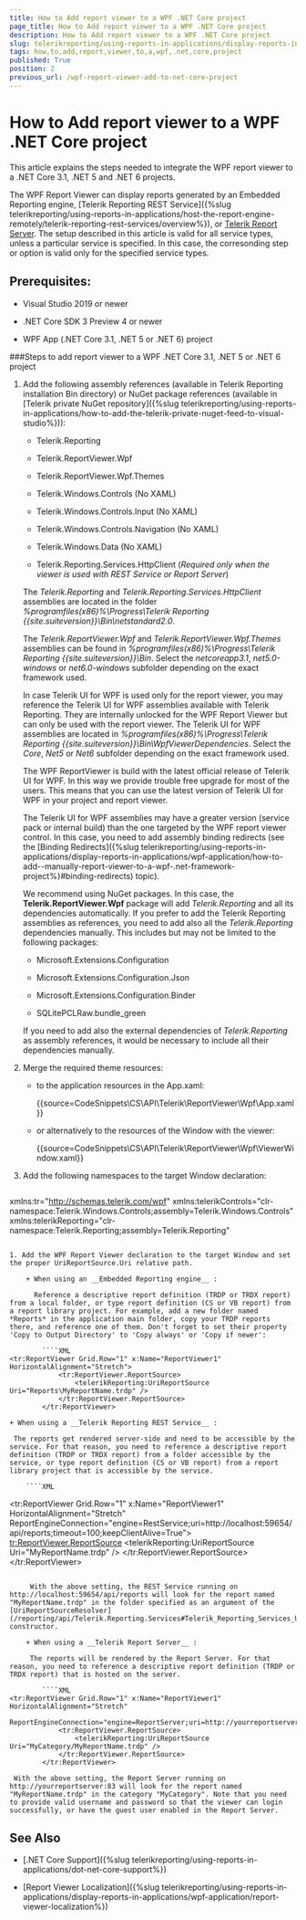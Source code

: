```yaml
---
title: How to Add report viewer to a WPF .NET Core project
page_title: How to Add report viewer to a WPF .NET Core project 
description: How to Add report viewer to a WPF .NET Core project
slug: telerikreporting/using-reports-in-applications/display-reports-in-applications/wpf-application/how-to-add-report-viewer-to-a-wpf-.net-core-project
tags: how,to,add,report,viewer,to,a,wpf,.net,core,project
published: True
position: 2
previous_url: /wpf-report-viewer-add-to-net-core-project
---
```


# How to Add report viewer to a WPF .NET Core project

This article explains the steps needed to integrate the WPF report viewer to a .NET Core 3.1, .NET 5 and .NET 6 projects. 

The WPF Report Viewer can display reports generated by an Embedded Reporting engine, [Telerik Reporting REST Service]({%slug telerikreporting/using-reports-in-applications/host-the-report-engine-remotely/telerik-reporting-rest-services/overview%}), or [Telerik Report Server](https://docs.telerik.com/report-server/introduction). The setup described in this article is valid for all service types, unless a particular service is specified. In this case, the corresonding step or option is valid only for the specified service types. 

## Prerequisites:

* Visual Studio 2019 or newer

* .NET Core SDK 3 Preview 4 or newer

* WPF App (.NET Core 3.1, .NET 5 or .NET 6) project

###Steps to add report viewer to a WPF .NET Core 3.1, .NET 5 or .NET 6 project

1. Add the following assembly references (available in Telerik Reporting installation Bin directory) or NuGet package references (available in [Telerik private NuGet repository]({%slug telerikreporting/using-reports-in-applications/how-to-add-the-telerik-private-nuget-feed-to-visual-studio%})): 

	+ Telerik.Reporting
	
	+ Telerik.ReportViewer.Wpf
	
	+ Telerik.ReportViewer.Wpf.Themes
	
	+ Telerik.Windows.Controls (No XAML)
	
	+ Telerik.Windows.Controls.Input (No XAML)
	
	+ Telerik.Windows.Controls.Navigation (No XAML)
	
	+ Telerik.Windows.Data (No XAML)
	
	+ Telerik.Reporting.Services.HttpClient (*Required only when the viewer is used with REST Service or Report Server*) 
   
	The _Telerik.Reporting_ and _Telerik.Reporting.Services.HttpClient_ assemblies are located in the folder _%programfiles(x86)%\Progress\Telerik Reporting {{site.suiteversion}}\Bin\netstandard2.0_. 
	
	The _Telerik.ReportViewer.Wpf_ and _Telerik.ReportViewer.Wpf.Themes_ assemblies can be found in _%programfiles(x86)%\Progress\Telerik Reporting {{site.suiteversion}}\Bin_. Select the *netcoreapp3.1*, *net5.0-windows* or *net6.0-windows* subfolder depending on the exact framework used. 
	
	In case Telerik UI for WPF is used only for the report viewer, you may reference the Telerik UI for WPF assemblies available with Telerik Reporting. They are internally unlocked for the WPF Report Viewer but can only be used with the report viewer. The Telerik UI for WPF assemblies are located in _%programfiles(x86)%\Progress\Telerik Reporting {{site.suiteversion}}\Bin\WpfViewerDependencies_. Select the *Core*, *Net5* or *Net6* subfolder depending on the exact framework used. 
	
	The WPF ReportViewer is build with the latest official release of Telerik UI for WPF. In this way we provide trouble free upgrade for most of the users. This means that you can use the latest version of Telerik UI for WPF in your project and report viewer. 
	
	The Telerik UI for WPF assemblies may have a greater version (service pack or internal build) than the one targeted by the WPF report viewer control. In this case, you need to add assembly binding redirects (see the [Binding Redirects]({%slug telerikreporting/using-reports-in-applications/display-reports-in-applications/wpf-application/how-to-add--manually-report-viewer-to-a-wpf-.net-framework-project%}#binding-redirects) topic). 
	
	We recommend using NuGet packages. In this case, the __Telerik.ReportViewer.Wpf__ package will add *Telerik.Reporting* and all its dependencies automatically. If you prefer to add the Telerik Reporting assemblies as references, you need to add also all the *Telerik.Reporting* dependencies manually. This includes but may not be limited to the following packages: 
   
	+ Microsoft.Extensions.Configuration 
	
	+ Microsoft.Extensions.Configuration.Json 
	
	+ Microsoft.Extensions.Configuration.Binder 
	
	+ SQLitePCLRaw.bundle_green 
   
	If you need to add also the external dependencies of *Telerik.Reporting* as assembly references, it would be necessary to include all their dependencies manually. 

1. Merge the required theme resources: 

	+ to the application resources in the App.xaml: 

		{{source=CodeSnippets\CS\API\Telerik\ReportViewer\Wpf\App.xaml}}

	+ or alternatively to the resources of the Window with the viewer: 

		{{source=CodeSnippets\CS\API\Telerik\ReportViewer\Wpf\ViewerWindow.xaml}}

1. Add the following namespaces to the target Window declaration: 
    
	````XML
xmlns:tr="http://schemas.telerik.com/wpf"
	xmlns:telerikControls="clr-namespace:Telerik.Windows.Controls;assembly=Telerik.Windows.Controls"
	xmlns:telerikReporting="clr-namespace:Telerik.Reporting;assembly=Telerik.Reporting"
````

1. Add the WPF Report Viewer declaration to the target Window and set the proper UriReportSource.Uri relative path. 

	+ When using an __Embedded Reporting engine__ : 
	
	  Reference a descriptive report definition (TRDP or TRDX report) from a local folder, or type report definition (CS or VB report) from a report library project. For example, add a new folder named *Reports* in the application main folder, copy your TRDP reports there, and reference one of them. Don't forget to set their property 'Copy to Output Directory' to 'Copy always' or 'Copy if newer': 
    
		````XML
<tr:ReportViewer Grid.Row="1" x:Name="ReportViewer1" HorizontalAlignment="Stretch">
			<tr:ReportViewer.ReportSource>
				<telerikReporting:UriReportSource Uri="Reports\MyReportName.trdp" />
			</tr:ReportViewer.ReportSource>
		</tr:ReportViewer>
````

	+ When using a __Telerik Reporting REST Service__ : 
	
	 The reports get rendered server-side and need to be accessible by the service. For that reason, you need to reference a descriptive report definition (TRDP or TRDX report) from a folder accessible by the service, or type report definition (CS or VB report) from a report library project that is accessible by the service. 
    
		````XML
<tr:ReportViewer Grid.Row="1" x:Name="ReportViewer1" HorizontalAlignment="Stretch"
                         ReportEngineConnection="engine=RestService;uri=http://localhost:59654/api/reports;timeout=100;keepClientAlive=True">
            <tr:ReportViewer.ReportSource>
                <telerikReporting:UriReportSource Uri="MyReportName.trdp" />
            </tr:ReportViewer.ReportSource>
        </tr:ReportViewer>
````

	 With the above setting, the REST Service running on http://localhost:59654/api/reports will look for the report named "MyReportName.trdp" in the folder specified as an argument of the [UriReportSourceResolver](/reporting/api/Telerik.Reporting.Services#Telerik_Reporting_Services_UriReportSourceResolver_System_String_) constructor. 

	+ When using a __Telerik Report Server__ : 
	
	 The reports will be rendered by the Report Server. For that reason, you need to reference a descriptive report definition (TRDP or TRDX report) that is hosted on the server. 
    
		````XML
<tr:ReportViewer Grid.Row="1" x:Name="ReportViewer1" HorizontalAlignment="Stretch"
						 ReportEngineConnection="engine=ReportServer;uri=http://yourreportserver:83/;username=yourusername;password=yourpassword">
			<tr:ReportViewer.ReportSource>
				<telerikReporting:UriReportSource Uri="MyCategory/MyReportName.trdp" />
			</tr:ReportViewer.ReportSource>
		</tr:ReportViewer>
````

	 With the above setting, the Report Server running on http://yourreportserver:83 will look for the report named "MyReportName.trdp" in the category "MyCategory". Note that you need to provide valid username and password so that the viewer can login successfully, or have the guest user enabled in the Report Server. 

## See Also

* [.NET Core Support]({%slug telerikreporting/using-reports-in-applications/dot-net-core-support%})

* [Report Viewer Localization]({%slug telerikreporting/using-reports-in-applications/display-reports-in-applications/wpf-application/report-viewer-localization%})
